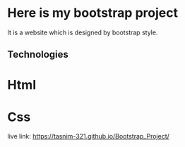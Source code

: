 # Here is my bootstrap project

It is a website which is designed by bootstrap style.

## Technologies
# Html
# Css
live link: https://tasnim-321.github.io/Bootstrap_Project/